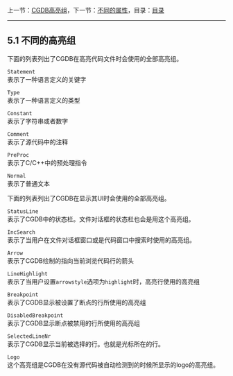上一节：[CGDB高亮组](<5.0.md>)，下一节：[不同的属性](<5.2.md>)，目录：[目录](<contents.md>)

----------

5.1 不同的高亮组
--------------

下面的列表列出了CGDB在高亮代码文件时会使用的全部高亮组。

`Statement`  
表示了一种语言定义的关键字

`Type`  
表示了一种语言定义的类型

`Constant`  
表示了字符串或者数字

`Comment`  
表示了源代码中的注释

`PreProc`  
表示了C/C++中的预处理指令

`Normal`  
表示了普通文本

下面的列表列出了CGDB在显示其UI时会使用的全部高亮组。

`StatusLine`  
表示了CGDB中的状态栏。文件对话框的状态栏也会是用这个高亮组。

`IncSearch`  
表示了当用户在文件对话框窗口或是代码窗口中搜索时使用的高亮组。

`Arrow`  
表示了CGDB绘制的指向当前浏览代码行的箭头

`LineHighlight`  
表示了当用户设置`arrowstyle`选项为`highlight`时，高亮行使用的高亮组

`Breakpoint`  
表示了CGDB显示被设置了断点的行所使用的高亮组

`DisabledBreakpoint`  
表示了CGDB显示断点被禁用的行所使用的高亮组

`SelectedLineNr`  
表示了CGDB显示当前被选择的行。也就是光标所在的行。

`Logo`  
这个高亮组是CGDB在没有源代码被自动检测到的时候所显示的logo的高亮组。
